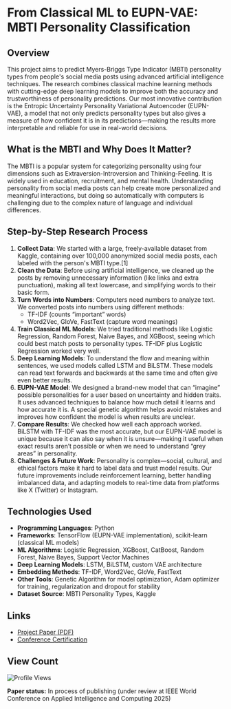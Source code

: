    # From Classical ML to EUPN-VAE: MBTI Personality Classification

   ## Overview

   This project aims to predict Myers-Briggs Type Indicator (MBTI) personality types from people's social media posts using advanced artificial intelligence techniques. The research combines classical machine learning methods with cutting-edge deep learning models to improve both the accuracy and trustworthiness of personality predictions. Our most innovative contribution is the Entropic Uncertainty Personality Variational Autoencoder (EUPN-VAE), a model that not only predicts personality types but also gives a measure of how confident it is in its predictions—making the results more interpretable and reliable for use in real-world decisions.

   ## What is the MBTI and Why Does It Matter?

   The MBTI is a popular system for categorizing personality using four dimensions such as Extraversion-Introversion and Thinking-Feeling. It is widely used in education, recruitment, and mental health. Understanding personality from social media posts can help create more personalized and meaningful interactions, but doing so automatically with computers is challenging due to the complex nature of language and individual differences.

   ## Step-by-Step Research Process

   1. **Collect Data**: We started with a large, freely-available dataset from Kaggle, containing over 100,000 anonymized social media posts, each labeled with the person's MBTI type.[1]
   2. **Clean the Data**: Before using artificial intelligence, we cleaned up the posts by removing unnecessary information (like links and extra punctuation), making all text lowercase, and simplifying words to their basic form.
   3. **Turn Words into Numbers**: Computers need numbers to analyze text. We converted posts into numbers using different methods:
      - TF-IDF (counts “important” words)
      - Word2Vec, GloVe, FastText (capture word meanings)
   4. **Train Classical ML Models**: We tried traditional methods like Logistic Regression, Random Forest, Naive Bayes, and XGBoost, seeing which could best match posts to personality types. TF-IDF plus Logistic Regression worked very well.
   5. **Deep Learning Models**: To understand the flow and meaning within sentences, we used models called LSTM and BiLSTM. These models can read text forwards and backwards at the same time and often give even better results.
   6. **EUPN-VAE Model**: We designed a brand-new model that can “imagine” possible personalities for a user based on uncertainty and hidden traits. It uses advanced techniques to balance how much detail it learns and how accurate it is. A special genetic algorithm helps avoid mistakes and improves how confident the model is when results are unclear.
   7. **Compare Results**: We checked how well each approach worked. BiLSTM with TF-IDF was the most accurate, but our EUPN-VAE model is unique because it can also say when it is unsure—making it useful when exact results aren’t possible or when we need to understand “grey areas” in personality.
   8. **Challenges & Future Work**: Personality is complex—social, cultural, and ethical factors make it hard to label data and trust model results. Our future improvements include reinforcement learning, better handling imbalanced data, and adapting models to real-time data from platforms like X (Twitter) or Instagram.

   ## Technologies Used

   - **Programming Languages**: Python
   - **Frameworks**: TensorFlow (EUPN-VAE implementation), scikit-learn (classical ML models)
   - **ML Algorithms**: Logistic Regression, XGBoost, CatBoost, Random Forest, Naive Bayes, Support Vector Machines
   - **Deep Learning Models**: LSTM, BiLSTM, custom VAE architecture
   - **Embedding Methods**: TF-IDF, Word2Vec, GloVe, FastText
   - **Other Tools**: Genetic Algorithm for model optimization, Adam optimizer for training, regularization and dropout for stability
   - **Dataset Source**: MBTI Personality Types, Kaggle

   ## Links

   - [Project Paper (PDF)](./From-Classical-ML-to-EUPN-VAE-A-Unified-Framework-for-MBTI-Personality-Classification-2.pdf)
   - [Conference Certification](./AIC-2025-Presentation-Certificate-133.pdf)

   ## View Count

   ![Profile Views](https://komarev.com/ghpvc/?username=tejas-narkhede&repo=IEEE-Research-Paper-1&style=flat-square)


   **Paper status:** In process of publishing (under review at IEEE World Conference on Applied Intelligence and Computing 2025)
